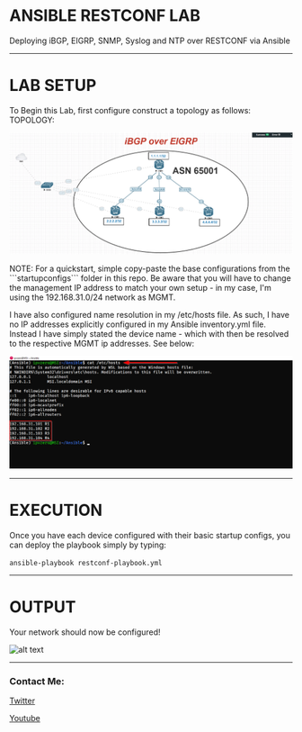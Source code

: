 # ANSIBLE RESTCONF LAB
Deploying iBGP, EIGRP, SNMP, Syslog and NTP over RESTCONF via Ansible

-----------------------------------------------------------------------------------
# LAB SETUP

To Begin this Lab, first configure construct a topology as follows:
TOPOLOGY:


![alt text](https://github.com/IPvZero/Ansible-RESTCONF/blob/master/images/labpic.png?raw=true)

<p>NOTE: For a quickstart, simple copy-paste the base configurations from the ```startupconfigs``` folder in this repo.
Be aware that you will have to change the management IP address to match your own setup - in my case, I'm using the 192.168.31.0/24 network as MGMT.</p>

<p>I have also configured name resolution in my /etc/hosts file. As such, I have no IP addresses explicitly configured in my Ansible inventory.yml file.
Instead I have simply stated the device name - which with then be resolved to the respective MGMT ip addresses. See below:</p>


![alt text](https://github.com/IPvZero/Ansible-RESTCONF/blob/master/images/etc.png?raw=true)

----------------------------------------------------------------------------------------------------
# EXECUTION

Once you have each device configured with their basic startup configs, you can deploy the playbook simply by typing: 


```ansible-playbook restconf-playbook.yml```

-------------------------------------------------------------------------------------------------------------------
# OUTPUT

Your network should now be configured!


![alt text](https://github.com/IPvZero/Ansible-RESTCONF/blob/master/images/complete.png?raw=true)


-----------------------------------------------------------------------------------------------------------------

### Contact Me:

[Twitter](https://twitter.com/IPvZero)

[Youtube](https://youtube.com/c/IPvZero)

